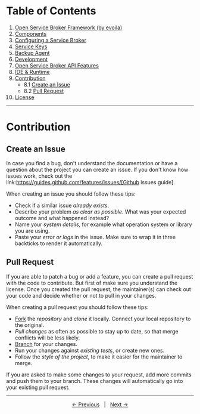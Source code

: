 # Table of Contents

1. [Open Service Broker Framework (by evoila)](../README.md)
2. [Components](components.md)
3. [Configuring a Service Broker](configure-service-broker.md)
4. [Service Keys](service-keys.md)
5. [Backup Agent](backup-agent.md)
6. [Development](development.md)
7. [Open Service Broker API Features](osb-features.md)
8. [IDE & Runtime](ide-runtime.md)
9. [Contribution](#contribution)
    * 8.1 [Create an Issue](#create-an-issue)
    * 8.2 [Pull Request](#pull-request)
10. [License](license.md)
---

# Contribution

## Create an Issue

In case you find a bug, don't understand the documentation or have a question about the project you can create an issue. If you don't know how issues work, check out the link:https://guides.github.com/features/issues/[Github issues guide].

When creating an issue you should follow these tips:

- Check if a similar issue *already exists*.
- Describe your problem *as clear as possible*. What was your expected outcome and what happened instead?
- Name your *system details*, for example what operation system or library you are using.
- Paste your *error or logs* in the issue. Make sure to wrap it in three backticks to render it automatically.

## Pull Request

If you are able to patch a bug or add a feature, you can create a pull request with the code to contribute. But first of make sure you understand the license. Once you created the pull request, the maintainer(s) can check out your code and decide whether or not to pull in your changes.

When creating a pull request you should follow these tips:

- [Fork](https://guides.github.com/activities/forking/) the *repository* and *clone* it locally. Connect your local repository to the original.
- *Pull changes* as often as possible to stay up to date, so that merge conflicts will be less likely.
- [Branch](https://guides.github.com/introduction/flow/) for your changes.
- Run your changes against *existing tests*, or create new ones. 
- Follow the *style of the project*, to make it easier for the maintainer to merge.

If you are asked to make some changes to your request, add more commits and push them to your branch. These changes will automatically go into your existing pull request.

---

<p align="center">
    <span ><a href="ide-runtime.md"><- Previous</a></span>
	    <span>&nbsp; | &nbsp;</span> 
    <span><a href="license.md">Next -></a></span>
</p>
